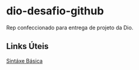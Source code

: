 # dio-desafio-github
Rep confeccionado para entrega de projeto da Dio.

## Links Úteis
[Sintáxe Básica](https://www.markdownguide.org/basic-syntax/)
